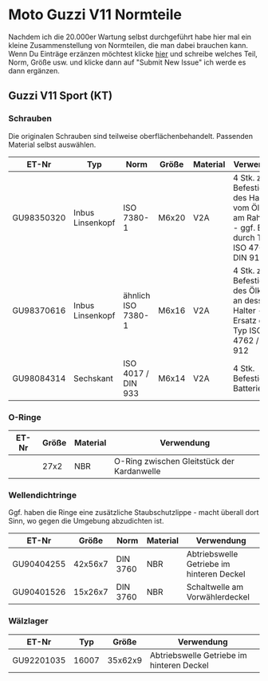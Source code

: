 # Moto Guzzi V11 Normteile

Nachdem ich die 20.000er Wartung selbst durchgeführt habe hier mal ein kleine Zusammenstellung von Normteilen, die man dabei brauchen kann. Wenn Du Einträge erzänzen möchtest klicke [hier](https://github.com/selangh/moto_guzzi_v11_standard_parts/issues/new/choose) und schreibe welches Teil, Norm, Größe usw. und klicke dann auf "Submit New Issue" ich werde es dann ergänzen.

## Guzzi V11 Sport (KT)

### Schrauben

Die originalen Schrauben sind teilweise oberflächenbehandelt. Passenden Material selbst auswählen.

|ET-Nr|Typ|Norm|Größe|Material|Verwendung|
|-|-|-|-|-|-|
|GU98350320|Inbus Linsenkopf|ISO 7380-1|M6x20|V2A|4 Stk. zur Befestigung des Halters vom Ölkühler am Rahmen - ggf. Ersatz durch Typ ISO 4762 / DIN 912|
|GU98370616|Inbus Linsenkopf|ähnlich ISO 7380-1|M6x16|V2A|4 Stk. zur Befestigung des Ölkühler an dessen Halter - ggf. Ersatz durch Typ ISO 4762 / DIN 912|
|GU98084314|Sechskant|ISO 4017 / DIN 933|M6x14|V2A|4 Stk. Befestigung Batteriehalter|

### O-Ringe
|ET-Nr|Größe|Material|Verwendung|
|-|-|-|-|
||27x2|NBR|O-Ring zwischen Gleitstück der Kardanwelle|

### Wellendichtringe

Ggf. haben die Ringe eine zusätzliche Staubschutzlippe - macht überall dort Sinn, wo gegen die Umgebung abzudichten ist.

|ET-Nr|Größe|Norm|Material|Verwendung|
|-|-|-|-|-|
|GU90404255|42x56x7|DIN 3760|NBR|Abtriebswelle Getriebe im hinteren Deckel|
|GU90401526|15x26x7|DIN 3760|NBR|Schaltwelle am Vorwählerdeckel| 

### Wälzlager
|ET-Nr|Typ|Größe|Verwendung|
|-|-|-|-|
|GU92201035|16007|35x62x9|Abtriebswelle Getriebe im hinteren Deckel|
